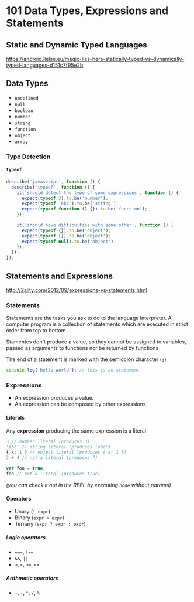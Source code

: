 101 Data Types, Expressions and Statements
==========================================

Static and Dynamic Typed Languages
----------------------------------

<https://android.jlelse.eu/magic-lies-here-statically-typed-vs-dynamically-typed-languages-d151c7f95e2b>

Data Types
----------

  * `undefined`
  * `null`
  * `boolean`
  * `number`
  * `string`
  * `function`
  * `object`
  * `array`

### Type Detection

#### `typeof`

```js
describe('javascript', function () {
  describe('typeof', function () {
    it('should detect the type of some expressions', function () {
      expect(typeof 3).to.be('number');
      expect(typeof 'abc').to.be('string');
      expect(typeof function () {}).to.be('function');
    });

    it('should have difficulties with some other', function () {
      expect(typeof {}).to.be('object');
      expect(typeof []).to.be('object');
      expect(typeof null).to.be('object')
    });
  });
});
```

Statements and Expressions
--------------------------

<http://2ality.com/2012/09/expressions-vs-statements.html>

### Statements

Statements are the tasks you ask to do to the language interpreter. A computer
program is a collection of statements which are executed in strict order from
top to bottom

Stamentes don't produce a value, so they cannot be assigned to variables,
passed as arguments to functions nor be returned by functions

The end of a statement is marked with the semicolon character (`;`)

```js
console.log('hello world'); // this is an statement
```

### Expressions

  * An expression produces a value.
  * An expression can be composed by other expressions

#### Literals

Any **expression** producing the same expression is a literal

```js
3 // number literal (produces 3)
'abc' // string literal (produces 'abc')
{ x: 1 } // object literal (produces { x: 1 })
3 + 4 // not a literal (produces 7)

var foo = true;
foo // not a literal (produces true)
```

_(you can check it out in the REPL by executing `node` without params)_

#### Operators

  * Unary (`! expr`)
  * Binary (`expr + expr`)
  * Ternary (`expr ? expr : expr`)

##### Logic operators

  * `===`, `!==`
  * `&&`, `||`
  * `>`, `<`, `>=`, `<=`

##### Arithmetic operators

  * `+`, `-`, `*`, `/`, `%`
